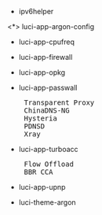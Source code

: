 - ipv6helper

<*> luci-app-argon-config

- luci-app-cpufreq

- luci-app-firewall

- luci-app-opkg

- luci-app-passwall
<pre>
    Transparent Proxy
    ChinaDNS-NG
    Hysteria
    PDNSD
    Xray
</pre>

- luci-app-turboacc
<pre>
    Flow Offload
    BBR CCA
</pre>

- luci-app-upnp

- luci-theme-argon
